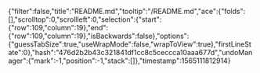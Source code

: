 {"filter":false,"title":"README.md","tooltip":"/README.md","ace":{"folds":[],"scrolltop":0,"scrollleft":0,"selection":{"start":{"row":109,"column":19},"end":{"row":109,"column":19},"isBackwards":false},"options":{"guessTabSize":true,"useWrapMode":false,"wrapToView":true},"firstLineState":0},"hash":"476d2b2b43c321841df1cc8c5ceccca10aaa677d","undoManager":{"mark":-1,"position":-1,"stack":[]},"timestamp":1565111812914}